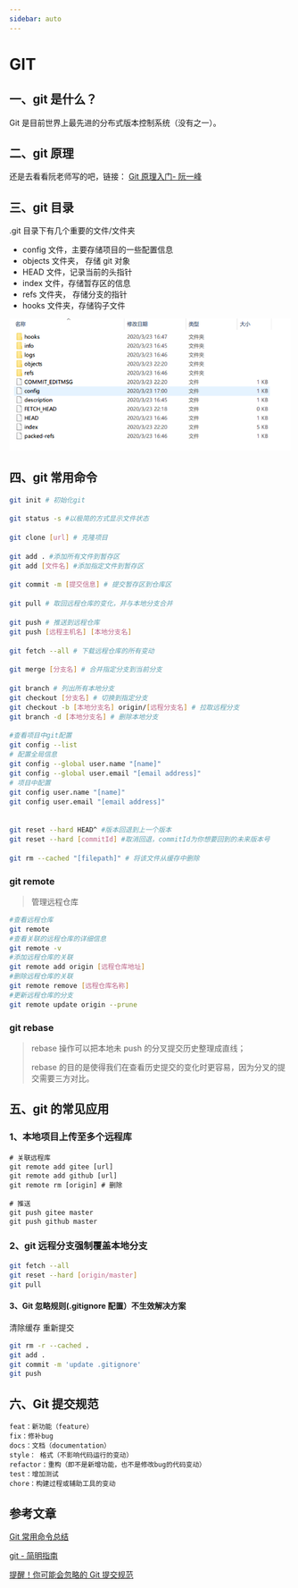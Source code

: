 ```yaml
---
sidebar: auto
---
```


# GIT

## 一、git 是什么？

Git 是目前世界上最先进的分布式版本控制系统（没有之一）。

## 二、git 原理

还是去看看阮老师写的吧，链接： [Git 原理入门- 阮一峰](http://www.ruanyifeng.com/blog/2018/10/git-internals.html)

## 三、git 目录

.git 目录下有几个重要的文件/文件夹

- config 文件，主要存储项目的一些配置信息
- objects 文件夹， 存储 git 对象
- HEAD 文件，记录当前的头指针
- index 文件，存储暂存区的信息
- refs 文件夹， 存储分支的指针
- hooks 文件夹，存储钩子文件

![git-catalog](/img/git-catalog.png)

## 四、git 常用命令

```bash
git init # 初始化git

git status -s #以极简的方式显示文件状态

git clone [url] # 克隆项目

git add . #添加所有文件到暂存区
git add [文件名] #添加指定文件到暂存区

git commit -m [提交信息] # 提交暂存区到仓库区

git pull # 取回远程仓库的变化，并与本地分支合并

git push # 推送到远程仓库
git push [远程主机名] [本地分支名]

git fetch --all # 下载远程仓库的所有变动

git merge [分支名] # 合并指定分支到当前分支

git branch # 列出所有本地分支
git checkout [分支名] # 切换到指定分支
git checkout -b [本地分支名] origin/[远程分支名] # 拉取远程分支
git branch -d [本地分支名] # 删除本地分支

#查看项目中git配置
git config --list
# 配置全局信息
git config --global user.name "[name]"
git config --global user.email "[email address]"
# 项目中配置
git config user.name "[name]"
git config user.email "[email address]"


git reset --hard HEAD^ #版本回退到上一个版本
git reset --hard [commitId] #取消回退，commitId为你想要回到的未来版本号

git rm --cached "[filepath]" # 将该文件从缓存中删除
```

### git remote

> 管理远程仓库

```bash
#查看远程仓库
git remote
#查看关联的远程仓库的详细信息
git remote -v
#添加远程仓库的关联
git remote add origin [远程仓库地址]
#删除远程仓库的关联
git remote remove [远程仓库名称]
#更新远程仓库的分支
git remote update origin --prune
```

### git rebase

> rebase 操作可以把本地未 push 的分叉提交历史整理成直线；
>
> rebase 的目的是使得我们在查看历史提交的变化时更容易，因为分叉的提交需要三方对比。

## 五、git 的常见应用

### 1、本地项目上传至多个远程库

```shell
# 关联远程库
git remote add gitee [url]
git remote add github [url]
git remote rm [origin] # 删除

# 推送
git push gitee master
git push github master
```

### 2、git 远程分支强制覆盖本地分支

```bash
git fetch --all
git reset --hard [origin/master]
git pull
```

#### 3、Git 忽略规则(.gitignore 配置）不生效解决方案

清除缓存 重新提交

```bash
git rm -r --cached .
git add .
git commit -m 'update .gitignore'
git push
```

## 六、Git 提交规范

```
feat：新功能（feature）
fix：修补bug
docs：文档（documentation）
style： 格式（不影响代码运行的变动）
refactor：重构（即不是新增功能，也不是修改bug的代码变动）
test：增加测试
chore：构建过程或辅助工具的变动
```

## 参考文章

[Git 常用命令总结](https://www.jianshu.com/p/cdccfef91ae1)

[git - 简明指南](http://rogerdudler.github.io/git-guide/index.zh.html)

[提醒！你可能会忽略的 Git 提交规范](https://segmentfault.com/a/1190000022440330)
